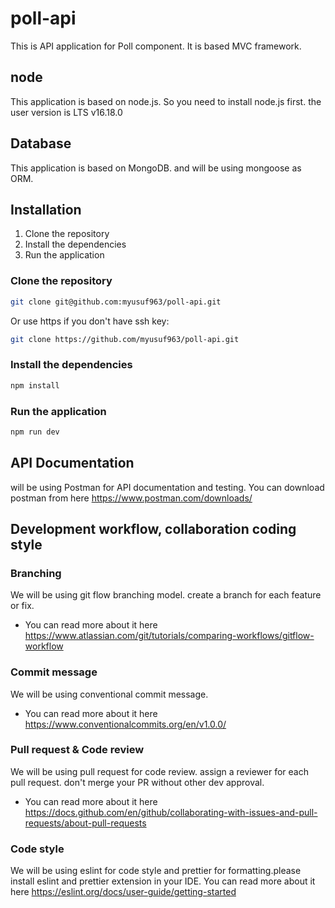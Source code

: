 # poll-api

This is API application for Poll component. It is based MVC framework.

## node

This application is based on node.js. So you need to install node.js first. the user version is LTS v16.18.0

## Database

This application is based on MongoDB. and will be using mongoose as ORM.

## Installation

1. Clone the repository
2. Install the dependencies
3. Run the application

### Clone the repository

```bash
git clone git@github.com:myusuf963/poll-api.git
```

Or use https if you don't have ssh key:

```bash
git clone https://github.com/myusuf963/poll-api.git
```

### Install the dependencies

```bash
npm install
```

### Run the application

```bash
npm run dev
```

## API Documentation

will be using Postman for API documentation and testing. You can download postman from here
https://www.postman.com/downloads/

## Development workflow, collaboration coding style

### Branching

We will be using git flow branching model. create a branch for each feature or fix.

- You can read more about it here
  https://www.atlassian.com/git/tutorials/comparing-workflows/gitflow-workflow

### Commit message

We will be using conventional commit message.

- You can read more about it here
  https://www.conventionalcommits.org/en/v1.0.0/

### Pull request & Code review

We will be using pull request for code review. assign a reviewer for each pull request. don't merge your PR without other dev approval.

- You can read more about it here
  https://docs.github.com/en/github/collaborating-with-issues-and-pull-requests/about-pull-requests

### Code style

We will be using eslint for code style and prettier for formatting.please install eslint and prettier extension in your IDE.
You can read more about it here
https://eslint.org/docs/user-guide/getting-started
